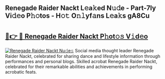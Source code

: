 ## Renegade Raider Nackt L𝚎a𝚔ed N𝚞𝚍e - Part-7ly Vi𝚍𝚎o P𝚑𝚘tos - H𝚘𝚝 O𝚗𝚕yf𝚊ns L𝚎a𝚔s gA8Cu

# <h2><a href="http://kf2rx5l.oniu.top/?m=Renegade+Raider+Nackt">🔗👉 🔴 Renegade Raider Nackt P𝚑ot𝚘𝚜 V𝚒d𝚎o</a></h2>

[![Renegade Raider Nackt Nu𝚍e𝚜](https://i.imgur.com/0qMVB7G.gif)](http://kf2rx5l.oniu.top/?m=Renegade+Raider+Nackt)
Social media thought leader Renegade Raider Nackt, celebrated for sharing dance and lifestyle information through performances and personal blogs. Skilled acrobat Renegade Raider Nackt, celebrated for their remarkable abilities and achievements in performing acrobatic feats.  

